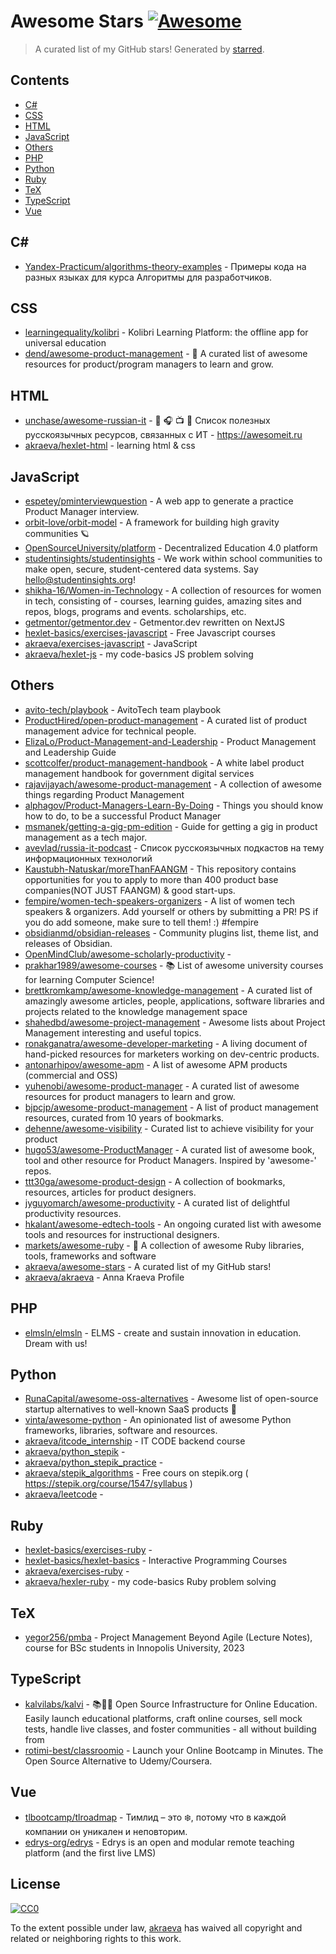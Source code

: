 <!--lint disable awesome-contributing awesome-license awesome-list-item match-punctuation no-repeat-punctuation no-undefined-references awesome-spell-check-->
# Awesome Stars [![Awesome](https://awesome.re/badge.svg)](https://github.com/sindresorhus/awesome)

> A curated list of my GitHub stars! Generated by [starred](https://github.com/maguowei/starred).

## Contents

- [C#](#c#)
- [CSS](#css)
- [HTML](#html)
- [JavaScript](#javascript)
- [Others](#others)
- [PHP](#php)
- [Python](#python)
- [Ruby](#ruby)
- [TeX](#tex)
- [TypeScript](#typescript)
- [Vue](#vue)

## C# # 

- [Yandex-Practicum/algorithms-theory-examples](https://github.com/Yandex-Practicum/algorithms-theory-examples) - Примеры кода на разных языках для курса Алгоритмы для разработчиков.

## CSS 

- [learningequality/kolibri](https://github.com/learningequality/kolibri) - Kolibri Learning Platform: the offline app for universal education
- [dend/awesome-product-management](https://github.com/dend/awesome-product-management) - 🚀 A curated list of awesome resources for product/program managers to learn and grow.

## HTML 

- [unchase/awesome-russian-it](https://github.com/unchase/awesome-russian-it) - :book: :headphones: :tv: :calendar: Список полезных русскоязычных ресурсов, связанных с ИТ - https://awesomeit.ru
- [akraeva/hexlet-html](https://github.com/akraeva/hexlet-html) - learning html & css

## JavaScript 

- [espetey/pminterviewquestion](https://github.com/espetey/pminterviewquestion) - A web app to generate a practice Product Manager interview.
- [orbit-love/orbit-model](https://github.com/orbit-love/orbit-model) - A framework for building high gravity communities 🪐
- [OpenSourceUniversity/platform](https://github.com/OpenSourceUniversity/platform) - Decentralized Education 4.0 platform
- [studentinsights/studentinsights](https://github.com/studentinsights/studentinsights) - We work within school communities to make open, secure, student-centered data systems.  Say hello@studentinsights.org!
- [shikha-16/Women-in-Technology](https://github.com/shikha-16/Women-in-Technology) - A collection of resources for women in tech, consisting of - courses, learning guides, amazing sites and repos, blogs, programs and events. scholarships, etc.
- [getmentor/getmentor.dev](https://github.com/getmentor/getmentor.dev) - Getmentor.dev rewritten on NextJS
- [hexlet-basics/exercises-javascript](https://github.com/hexlet-basics/exercises-javascript) - Free Javascript courses
- [akraeva/exercises-javascript](https://github.com/akraeva/exercises-javascript) - JavaScript
- [akraeva/hexlet-js](https://github.com/akraeva/hexlet-js) - my code-basics JS problem solving

## Others 

- [avito-tech/playbook](https://github.com/avito-tech/playbook) - AvitoTech team playbook
- [ProductHired/open-product-management](https://github.com/ProductHired/open-product-management) - A curated list of product management advice for technical people.
- [ElizaLo/Product-Management-and-Leadership](https://github.com/ElizaLo/Product-Management-and-Leadership) - Product Management and Leadership Guide
- [scottcolfer/product-management-handbook](https://github.com/scottcolfer/product-management-handbook) - A white label product management handbook for government digital services
- [rajavijayach/awesome-product-management](https://github.com/rajavijayach/awesome-product-management) - A collection of awesome things regarding Product Management
- [alphagov/Product-Managers-Learn-By-Doing](https://github.com/alphagov/Product-Managers-Learn-By-Doing) - Things you should know how to do, to be a successful Product Manager
- [msmanek/getting-a-gig-pm-edition](https://github.com/msmanek/getting-a-gig-pm-edition) - Guide for getting a gig in product management as a tech major.
- [avevlad/russia-it-podcast](https://github.com/avevlad/russia-it-podcast) - Список русскоязычных подкастов на тему информационных технологий
- [Kaustubh-Natuskar/moreThanFAANGM](https://github.com/Kaustubh-Natuskar/moreThanFAANGM) - This repository contains opportunities for you to apply to more than 400 product base companies(NOT JUST FAANGM) & good start-ups.
- [fempire/women-tech-speakers-organizers](https://github.com/fempire/women-tech-speakers-organizers) - A list of women tech speakers & organizers. Add yourself or others by submitting a PR! PS if you do add someone, make sure to tell them! :) #fempire
- [obsidianmd/obsidian-releases](https://github.com/obsidianmd/obsidian-releases) - Community plugins list, theme list, and releases of Obsidian.
- [OpenMindClub/awesome-scholarly-productivity](https://github.com/OpenMindClub/awesome-scholarly-productivity) - 
- [prakhar1989/awesome-courses](https://github.com/prakhar1989/awesome-courses) - :books: List of awesome university courses for learning Computer Science!
- [brettkromkamp/awesome-knowledge-management](https://github.com/brettkromkamp/awesome-knowledge-management) - A curated list of amazingly awesome articles, people, applications, software libraries and projects related to the knowledge management space
- [shahedbd/awesome-project-management](https://github.com/shahedbd/awesome-project-management) - Awesome lists about Project Management interesting and useful topics.
- [ronakganatra/awesome-developer-marketing](https://github.com/ronakganatra/awesome-developer-marketing) - A living document of hand-picked resources for marketers working on dev-centric products.
- [antonarhipov/awesome-apm](https://github.com/antonarhipov/awesome-apm) - A list of awesome APM products (commercial and OSS)
- [yuhenobi/awesome-product-manager](https://github.com/yuhenobi/awesome-product-manager) - A curated list of awesome resources for product managers to learn and grow.
- [bjpcjp/awesome-product-management](https://github.com/bjpcjp/awesome-product-management) - A list of product management resources, curated from 10 years of bookmarks.
- [dehenne/awesome-visibility](https://github.com/dehenne/awesome-visibility) - Curated list to achieve visibility for your product
- [hugo53/awesome-ProductManager](https://github.com/hugo53/awesome-ProductManager) - A curated list of awesome book, tool and other resource for Product Managers. Inspired by 'awesome-' repos.
- [ttt30ga/awesome-product-design](https://github.com/ttt30ga/awesome-product-design) - A collection of bookmarks, resources, articles for product designers.
- [jyguyomarch/awesome-productivity](https://github.com/jyguyomarch/awesome-productivity) - A curated list of delightful productivity resources.
- [hkalant/awesome-edtech-tools](https://github.com/hkalant/awesome-edtech-tools) - An ongoing curated list with awesome tools and resources for instructional designers.
- [markets/awesome-ruby](https://github.com/markets/awesome-ruby) - 💎 A collection of awesome Ruby libraries, tools, frameworks and software
- [akraeva/awesome-stars](https://github.com/akraeva/awesome-stars) - A curated list of my GitHub stars!
- [akraeva/akraeva](https://github.com/akraeva/akraeva) - Anna Kraeva Profile

## PHP 

- [elmsln/elmsln](https://github.com/elmsln/elmsln) - ELMS - create and sustain innovation in education. Dream with us!

## Python 

- [RunaCapital/awesome-oss-alternatives](https://github.com/RunaCapital/awesome-oss-alternatives) - Awesome list of open-source startup alternatives to well-known SaaS products 🚀
- [vinta/awesome-python](https://github.com/vinta/awesome-python) - An opinionated list of awesome Python frameworks, libraries, software and resources.
- [akraeva/itcode_internship](https://github.com/akraeva/itcode_internship) - IT CODE backend course
- [akraeva/python_stepik](https://github.com/akraeva/python_stepik) - 
- [akraeva/python_stepik_practice](https://github.com/akraeva/python_stepik_practice) - 
- [akraeva/stepik_algorithms](https://github.com/akraeva/stepik_algorithms) - Free cours on stepik.org  ( https://stepik.org/course/1547/syllabus )
- [akraeva/leetcode](https://github.com/akraeva/leetcode) - 

## Ruby 

- [hexlet-basics/exercises-ruby](https://github.com/hexlet-basics/exercises-ruby) - 
- [hexlet-basics/hexlet-basics](https://github.com/hexlet-basics/hexlet-basics) - Interactive Programming Courses
- [akraeva/exercises-ruby](https://github.com/akraeva/exercises-ruby) - 
- [akraeva/hexler-ruby](https://github.com/akraeva/hexler-ruby) - my code-basics Ruby problem solving

## TeX 

- [yegor256/pmba](https://github.com/yegor256/pmba) - Project Management Beyond Agile (Lecture Notes), course for BSc students in Innopolis University, 2023

## TypeScript 

- [kalvilabs/kalvi](https://github.com/kalvilabs/kalvi) - 📚🏫🚀 Open Source Infrastructure for Online Education. Easily launch educational platforms, craft online courses, sell mock tests, handle live classes, and foster communities - all without building from
- [rotimi-best/classroomio](https://github.com/rotimi-best/classroomio) - Launch your Online Bootcamp in Minutes. The Open Source Alternative to Udemy/Coursera.

## Vue 

- [tlbootcamp/tlroadmap](https://github.com/tlbootcamp/tlroadmap) - Тимлид – это ❄️, потому что в каждой компании он уникален и неповторим.
- [edrys-org/edrys](https://github.com/edrys-org/edrys) - Edrys is an open and modular remote teaching platform (and the first live LMS)


## License

[![CC0](http://mirrors.creativecommons.org/presskit/buttons/88x31/svg/cc-zero.svg)](https://creativecommons.org/publicdomain/zero/1.0/)

To the extent possible under law, [akraeva](https://github.com/akraeva) has waived all copyright and related or neighboring rights to this work.

